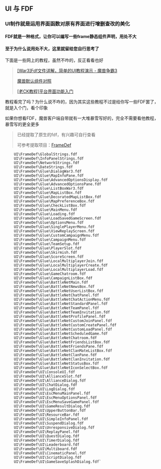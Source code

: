 ## UI 与 FDF

### UI制作就是运用界面函数对原有界面进行增删查改的美化

#### FDF就是一种格式，让你可以编写一些frame静态组件声明，用处不大

#### 至于为什么说用处不大，这里就留给您自行思考了

下面是一些网上的教程，虽然不咋的，反正看看也好

> <a target="_blank" href="https://blog.csdn.net/CarlosX/article/details/89161467">[War3]Fdf文件详解，简单的UI教程演示 - 魔兽争霸3</a>
>
> <a target="_blank" href="https://www.hiveworkshop.com/threads/ui-list-default-mainframes.317884">魔兽默认组件对照</a>
>
> <a target="_blank" href="http://bbs.dz.blizzard.cn/forum.php?mod=viewthread&tid=8038&extra=page%3D1%26filter%3Dtypeid%26typeid%3D18">[老CK教程]平台界面功能入门</a>

教程看完了吗？为什么说不咋的，因为其实这些教程不过是给你写一些FDF罢了，就是入个门，看个印象

如果你想看FDF，魔兽客户端自带就有一大堆暴雪写好的，完全不需要看他教程，暴雪写的更全更多

> 已经提取了原生的fdf，有兴趣可自行查看
>
> 可参考提取项目：<a target="_blank" href="https://github.com/hunzsig-warcraft3/FrameDef">FrameDef</a>

```
    UI\FrameDef\GlobalStrings.fdf
    UI\FrameDef\InfoPanelStrings.fdf
    UI\FrameDef\NetworkStrings.fdf
    UI\FrameDef\DateStrings.fdf
    UI\FrameDef\Glue\DialogWar3.fdf
    UI\FrameDef\Glue\MapInfoPane.fdf
    UI\FrameDef\Glue\AdvancedOptionsDisplay.fdf
    UI\FrameDef\Glue\AdvancedOptionsPane.fdf
    UI\FrameDef\Glue\ListBoxWar3.fdf
    UI\FrameDef\Glue\MapListBox.fdf
    UI\FrameDef\Glue\DecoratedMapListBox.fdf
    UI\FrameDef\Glue\MapPreferenceBox.fdf
    UI\FrameDef\Glue\CheckListBox.fdf
    UI\FrameDef\Glue\MainMenu.fdf
    UI\FrameDef\Glue\Loading.fdf
    UI\FrameDef\Glue\LoadSavedGameScreen.fdf
    UI\FrameDef\Glue\OptionsMenu.fdf
    UI\FrameDef\Glue\SinglePlayerMenu.fdf
    UI\FrameDef\Glue\ViewReplayScreen.fdf
    UI\FrameDef\Glue\CustomCampaignMenu.fdf
    UI\FrameDef\Glue\CampaignMenu.fdf
    UI\FrameDef\Glue\TeamSetup.fdf
    UI\FrameDef\Glue\PlayerSlot.fdf
    UI\FrameDef\Glue\Skirmish.fdf
    UI\FrameDef\Glue\ScoreScreen.fdf
    UI\FrameDef\Glue\LocalMultiplayerJoin.fdf
    UI\FrameDef\Glue\LocalMultiplayerCreate.fdf
    UI\FrameDef\Glue\LocalMultiplayerLoad.fdf
    UI\FrameDef\Glue\GameChatroom.fdf
    UI\FrameDef\Glue\CampaignListBox.fdf
    UI\FrameDef\Glue\BattleNetMain.fdf
    UI\FrameDef\Glue\BattleNetNewsBox.fdf
    UI\FrameDef\Glue\BattleNetUserListBox.fdf
    UI\FrameDef\Glue\BattleNetChatPanel.fdf
    UI\FrameDef\Glue\BattleNetChatActionMenu.fdf
    UI\FrameDef\Glue\BattleNetStandardPanel.fdf
    UI\FrameDef\Glue\BattleNetTeamPanel.fdf
    UI\FrameDef\Glue\BattleNetTeamInvitation.fdf
    UI\FrameDef\Glue\BattleNetProfilePanel.fdf
    UI\FrameDef\Glue\BattleNetCustomJoinPanel.fdf
    UI\FrameDef\Glue\BattleNetCustomCreatePanel.fdf
    UI\FrameDef\Glue\BattleNetCustomLoadPanel.fdf
    UI\FrameDef\Glue\BattleNetScheduledGame.fdf
    UI\FrameDef\Glue\BattleNetChatroom.fdf
    UI\FrameDef\Glue\BattleNetFriendsListBox.fdf
    UI\FrameDef\Glue\BattleNetFriendsPane.fdf
    UI\FrameDef\Glue\BattleNetClanMateListBox.fdf
    UI\FrameDef\Glue\BattleNetClanPane.fdf
    UI\FrameDef\Glue\BattleNetClanInvitation.fdf
    UI\FrameDef\Glue\BattleNetStatusBox.fdf
    UI\FrameDef\Glue\BattleNetIconSelectBox.fdf
    UI\FrameDef\UI\ConsoleUI.fdf
    UI\FrameDef\UI\AllianceSlot.fdf
    UI\FrameDef\UI\AllianceDialog.fdf
    UI\FrameDef\UI\ChatDialog.fdf
    UI\FrameDef\UI\LogDialog.fdf
    UI\FrameDef\UI\EscMenuMainPanel.fdf
    UI\FrameDef\UI\EscMenuOptionsPanel.fdf
    UI\FrameDef\UI\EscMenuSaveGamePanel.fdf
    UI\FrameDef\UI\GameResultDialog.fdf
    UI\FrameDef\UI\UpperButtonBar.fdf
    UI\FrameDef\UI\ResourceBar.fdf
    UI\FrameDef\UI\SimpleInfoPanel.fdf
    UI\FrameDef\UI\SuspendDialog.fdf
    UI\FrameDef\UI\UnresponsiveDialog.fdf
    UI\FrameDef\UI\ReplayPanel.fdf
    UI\FrameDef\UI\QuestDialog.fdf
    UI\FrameDef\UI\TimerDialog.fdf
    UI\FrameDef\UI\Leaderboard.fdf
    UI\FrameDef\UI\Multiboard.fdf
    UI\FrameDef\UI\CinematicPanel.fdf
    UI\FrameDef\UI\ScriptDialog.fdf
    UI\FrameDef\UI\GameSaveSplashDialog.fdf`
```
